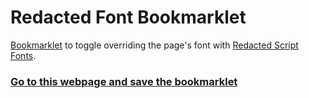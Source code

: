 # Redacted Font Bookmarklet

[Bookmarklet](https://support.mozilla.org/en-US/kb/bookmarklets-perform-common-web-page-tasks) to toggle overriding the page's font with [Redacted Script Fonts](https://github.com/christiannaths/redacted-font).

### [Go to this webpage and save the bookmarklet](https://yuya-iwabuchi.github.io/redacted-font-bookmarklet/)
